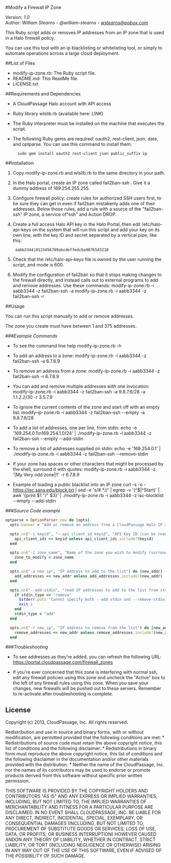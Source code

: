 #Modify a Firewall IP Zone

Version: *1.0*
<br />
Author: *William Stearns - @william-stearns - wstearns@pobox.com*


This Ruby script adds or removes IP addresses from an IP zone that is used in a Halo firewall policy. 

You can use this tool with an ip blacklisting or whitelisting tool, or simply to automate operations across a large cloud deployment.



##List of Files

* modify-ip-zone.rb: The Ruby script file.
* README.md: This ReadMe file.
* LICENSE.txt



##Requirements and Dependencies

* A CloudPassage Halo account with API access
* Ruby library wlslib.rb (available here: LINK)
* The Ruby interpreter must be installed on the machine that executes the script.
* The following Ruby gems are required: oauth2, rest-client, json, date, and optparse. You can use this command to install them:

        sudo gem install oauth2 rest-client json public_suffix ip


##Installation 

1. Copy modify-ip-zone.rb and wlslib.rb to the same directory in your path.  
1. In the Halo portal, create an IP zone called fail2ban-ssh .  Give it a dummy address of 169.254.255.255.
1. Configure firewall policy:  create rules for authorized SSH users first, to be sure they can get in even if fail2ban mistakenly adds one of their addresses.  Below those rules, add a rule with a source of the "fail2ban-ssh" IP zone, a service of"ssh" and Action DROP.
1. Create a full access Halo API key in the Halo Portal, then edit /etc/halo-api-keys on the system that will run this script and add your key on its own line, with the key ID and secret separated by a vertical pipe, like this:

        aabb3344|0123456789abcdeffedcba9876543210
1. Check that the /etc/halo-api-keys  file is owned by the user running the script, and mode is 600.
1. Modify the configuration of fail2ban so that it stops making changes to the firewall directly, and instead calls out to external programs to add and remove addresses.  Use these commands:
    modify-ip-zone.rb -i aabb3344 -z fail2ban-ssh -a <ip>
    modify-ip-zone.rb -i aabb3344 -z fail2ban-ssh -r <ip>


##Usage

You can run this script manually to add or remove addresses.

The zone you create must have between 1 and 375 addresses.

###*Example Commands*
* To see the command line help
        modify-ip-zone.rb -h

* To add an address to a zone:
        modify-ip-zone.rb -i aabb3344 -z fail2ban-ssh -a 6.7.8.9


* To remove an address from a zone:
        modify-ip-zone.rb -i aabb3344 -z fail2ban-ssh -r 6.7.8.9

* You can add and remove multiple addresses with one invocation:
        modify-ip-zone.rb -i aabb3344 -z fail2ban-ssh -a 9.8.7.6/28 -a 1.1.2.2/30 -r 3.5.7.9

* To ignore the current contents of the zone and start off with an empty list:
        modify-ip-zone.rb -i aabb3344 -z fail2ban-ssh --empty -a 9.8.7.6/28

* To add a list of addresses, one per line, from stdin:
        echo -e '169.254.0.1\n169.254.1.0/24' | ./modify-ip-zone.rb -i aabb3344 -z fail2ban-ssh --empty --add-stdin

* To remove a list of addresses supplied on stdin:
        echo -e '169.254.0.1' | ./modify-ip-zone.rb -i aabb3344 -z fail2ban-ssh --remove-stdin

* If your zone has spaces or other characters that might be processed by the shell, surround it with quotes:
        modify-ip-zone.rb -i aabb3344 -z '|My Very odd zone|!!' -r 6.7.8.9

* Example of loading a public blacklist into an IP zone
        curl -s -o - https://isc.sans.edu/block.txt | sed -e 's/#.*//' | egrep -v '(^$|^Start)' | awk '{print $1 "/" $3}' | ./modify-ip-zone.rb -i aabb3344 -z isc-blocklist --empty --add-stdin

###*Source Code example*
```Ruby
optparse = OptionParser.new do |opts|
  opts.banner = "Add or remove an address from a CloudPassage Halo IP zone. Usage: modify-ip-zone.rb [options]"

  opts.on("-i keyid", "--api_client_id keyid", "API Key ID (can be read only or full access). If no key specified, use first key. If ALL , use all keys.") do |keyid|
    api_client_ids << keyid unless api_client_ids.include?(keyid)
  end

  opts.on("-z zone_name", "Name of the zone you wish to modify (surround name by quotes if needed)") do |zone_name|
    zone_to_modify = zone_name
  end

  opts.on("-a new_ip", "IP address to add to the list") do |new_addr|
    add_addresses << new_addr unless add_addresses.include?(new_addr)
  end

  opts.on("--add-stdin", "read IP addresses to add to the list from stdin") do
    if stdin_type == "remove"
      $stderr.puts "Cannot specify both --add-stdin and --remove-stdin, exiting."
      exit 1
    end
    stdin_type = "add"
  end

  opts.on("-r new_ip", "IP address to remove from the list") do |new_addr|
    remove_addresses << new_addr unless remove_addresses.include?(new_addr)
  end
```

###*Troubleshooting*

* To see addresses as they're added, you can refresh the following URL: https://portal.cloudpassage.com/firewall_zones

* If you're ever concerned that this zone is interfering with normal ssh, edit any firewall policies using this zone and uncheck the "Active" box to the left of any firewall rules using this zone.  When you save your changes, new firewalls will be pushed out to these servers. Remember to re-activate after troubleshooting is complete.

## License

Copyright (c) 2013, CloudPassage, Inc.
All rights reserved.

Redistribution and use in source and binary forms, with or without modification,
are permitted provided that the following conditions are met:
    * Redistributions of source code must retain the above copyright
      notice, this list of conditions and the following disclaimer.
    * Redistributions in binary form must reproduce the above copyright
      notice, this list of conditions and the following disclaimer in the
      documentation and/or other materials provided with the distribution.
    * Neither the name of the CloudPassage, Inc. nor the
      names of its contributors may be used to endorse or promote products
      derived from this software without specific prior written permission.

THIS SOFTWARE IS PROVIDED BY THE COPYRIGHT HOLDERS AND CONTRIBUTORS "AS IS" AND
ANY EXPRESS OR IMPLIED WARRANTIES, INCLUDING, BUT NOT LIMITED TO, THE IMPLIED
WARRANTIES OF MERCHANTABILITY AND FITNESS FOR A PARTICULAR PURPOSE ARE
DISCLAIMED. IN NO EVENT SHALL CLOUDPASSAGE, INC. BE LIABLE FOR ANY DIRECT,
INDIRECT, INCIDENTAL, SPECIAL, EXEMPLARY, OR CONSEQUENTIAL DAMAGES (INCLUDING,
BUT NOT LIMITED TO, PROCUREMENT OF SUBSTITUTE GOODS OR SERVICES; LOSS OF USE,
DATA, OR PROFITS; OR BUSINESS INTERRUPTION) HOWEVER CAUSED ANDON ANY THEORY OF
LIABILITY, WHETHER IN CONTRACT, STRICT LIABILITY, OR TORT (INCLUDING NEGLIGENCE
OR OTHERWISE) ARISING IN ANY WAY OUT OF THE USE OF THIS SOFTWARE, EVEN IF
ADVISED OF THE POSSIBILITY OF SUCH DAMAGE.